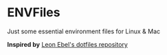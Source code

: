 # ENVFiles
Just some essential environment files for Linux & Mac 

**Inspired by** [Leon Ebel's dotfiles repository ](https://github.com/ebelleon/dotfiles)
